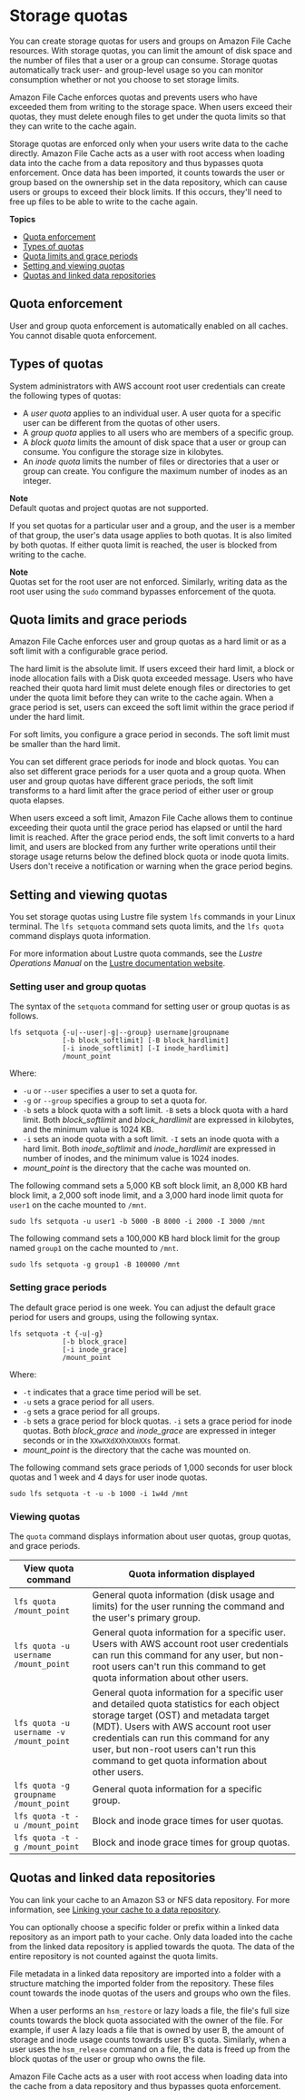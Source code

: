 # Storage quotas<a name="lustre-quotas"></a>

You can create storage quotas for users and groups on Amazon File Cache resources\. With storage quotas, you can limit the amount of disk space and the number of files that a user or a group can consume\. Storage quotas automatically track user\- and group\-level usage so you can monitor consumption whether or not you choose to set storage limits\.

Amazon File Cache enforces quotas and prevents users who have exceeded them from writing to the storage space\. When users exceed their quotas, they must delete enough files to get under the quota limits so that they can write to the cache again\.

Storage quotas are enforced only when your users write data to the cache directly\. Amazon File Cache acts as a user with root access when loading data into the cache from a data repository and thus bypasses quota enforcement\. Once data has been imported, it counts towards the user or group based on the ownership set in the data repository, which can cause users or groups to exceed their block limits\. If this occurs, they'll need to free up files to be able to write to the cache again\.

**Topics**
+ [Quota enforcement](#quotas-enforcement)
+ [Types of quotas](#quota-types)
+ [Quota limits and grace periods](#quota-limits)
+ [Setting and viewing quotas](#setting-quotas)
+ [Quotas and linked data repositories](#quotas-s3)

## Quota enforcement<a name="quotas-enforcement"></a>

User and group quota enforcement is automatically enabled on all caches\. You cannot disable quota enforcement\.

## Types of quotas<a name="quota-types"></a>

System administrators with AWS account root user credentials can create the following types of quotas:
+ A *user quota* applies to an individual user\. A user quota for a specific user can be different from the quotas of other users\.
+ A *group quota* applies to all users who are members of a specific group\.
+ A *block quota* limits the amount of disk space that a user or group can consume\. You configure the storage size in kilobytes\.
+ An *inode quota* limits the number of files or directories that a user or group can create\. You configure the maximum number of inodes as an integer\.

**Note**  
Default quotas and project quotas are not supported\.

If you set quotas for a particular user and a group, and the user is a member of that group, the user's data usage applies to both quotas\. It is also limited by both quotas\. If either quota limit is reached, the user is blocked from writing to the cache\.

**Note**  
Quotas set for the root user are not enforced\. Similarly, writing data as the root user using the `sudo` command bypasses enforcement of the quota\.

## Quota limits and grace periods<a name="quota-limits"></a>

Amazon File Cache enforces user and group quotas as a hard limit or as a soft limit with a configurable grace period\.

The hard limit is the absolute limit\. If users exceed their hard limit, a block or inode allocation fails with a Disk quota exceeded message\. Users who have reached their quota hard limit must delete enough files or directories to get under the quota limit before they can write to the cache again\. When a grace period is set, users can exceed the soft limit within the grace period if under the hard limit\.

For soft limits, you configure a grace period in seconds\. The soft limit must be smaller than the hard limit\.

You can set different grace periods for inode and block quotas\. You can also set different grace periods for a user quota and a group quota\. When user and group quotas have different grace periods, the soft limit transforms to a hard limit after the grace period of either user or group quota elapses\.

When users exceed a soft limit, Amazon File Cache allows them to continue exceeding their quota until the grace period has elapsed or until the hard limit is reached\. After the grace period ends, the soft limit converts to a hard limit, and users are blocked from any further write operations until their storage usage returns below the defined block quota or inode quota limits\. Users don't receive a notification or warning when the grace period begins\.

## Setting and viewing quotas<a name="setting-quotas"></a>

You set storage quotas using Lustre file system `lfs` commands in your Linux terminal\. The `lfs setquota` command sets quota limits, and the `lfs quota` command displays quota information\.

For more information about Lustre quota commands, see the *Lustre Operations Manual* on the [Lustre documentation website](http://lustre.org/documentation/)\.

### Setting user and group quotas<a name="setting-user-quotas"></a>

The syntax of the `setquota` command for setting user or group quotas is as follows\.

```
lfs setquota {-u|--user|-g|--group} username|groupname
             [-b block_softlimit] [-B block_hardlimit]
             [-i inode_softlimit] [-I inode_hardlimit]
             /mount_point
```

Where:
+ `-u` or `--user` specifies a user to set a quota for\.
+ `-g` or `--group` specifies a group to set a quota for\.
+ `-b` sets a block quota with a soft limit\. `-B` sets a block quota with a hard limit\. Both *block\_softlimit* and *block\_hardlimit* are expressed in kilobytes, and the minimum value is 1024 KB\.
+ `-i` sets an inode quota with a soft limit\. `-I` sets an inode quota with a hard limit\. Both *inode\_softlimit* and *inode\_hardlimit* are expressed in number of inodes, and the minimum value is 1024 inodes\.
+ *mount\_point* is the directory that the cache was mounted on\.

The following command sets a 5,000 KB soft block limit, an 8,000 KB hard block limit, a 2,000 soft inode limit, and a 3,000 hard inode limit quota for `user1` on the cache mounted to `/mnt`\.

```
sudo lfs setquota -u user1 -b 5000 -B 8000 -i 2000 -I 3000 /mnt
```

The following command sets a 100,000 KB hard block limit for the group named `group1` on the cache mounted to `/mnt`\.

```
sudo lfs setquota -g group1 -B 100000 /mnt
```

### Setting grace periods<a name="setting-grace"></a>

The default grace period is one week\. You can adjust the default grace period for users and groups, using the following syntax\.

```
lfs setquota -t {-u|-g}
             [-b block_grace]
             [-i inode_grace]
             /mount_point
```

Where:
+ `-t` indicates that a grace time period will be set\.
+ `-u` sets a grace period for all users\.
+ `-g` sets a grace period for all groups\.
+ `-b` sets a grace period for block quotas\. `-i` sets a grace period for inode quotas\. Both *block\_grace* and *inode\_grace* are expressed in integer seconds or in the `XXwXXdXXhXXmXXs` format\.
+ *mount\_point* is the directory that the cache was mounted on\.

The following command sets grace periods of 1,000 seconds for user block quotas and 1 week and 4 days for user inode quotas\.

```
sudo lfs setquota -t -u -b 1000 -i 1w4d /mnt
```

### Viewing quotas<a name="viewing-quotas"></a>

The `quota` command displays information about user quotas, group quotas, and grace periods\.


| View quota command | Quota information displayed | 
| --- | --- | 
|  `lfs quota /mount_point`  |  General quota information \(disk usage and limits\) for the user running the command and the user's primary group\.  | 
|  `lfs quota -u username /mount_point`  |  General quota information for a specific user\. Users with AWS account root user credentials can run this command for any user, but non\-root users can't run this command to get quota information about other users\.  | 
|  `lfs quota -u username -v /mount_point`  |  General quota information for a specific user and detailed quota statistics for each object storage target \(OST\) and metadata target \(MDT\)\. Users with AWS account root user credentials can run this command for any user, but non\-root users can't run this command to get quota information about other users\.  | 
|  `lfs quota -g groupname /mount_point`  |  General quota information for a specific group\.  | 
| `lfs quota -t -u /mount_point` | Block and inode grace times for user quotas\. | 
| `lfs quota -t -g /mount_point` | Block and inode grace times for group quotas\. | 

## Quotas and linked data repositories<a name="quotas-s3"></a>



You can link your cache to an Amazon S3 or NFS data repository\. For more information, see [Linking your cache to a data repository](create-linked-data-repo.md)\.

You can optionally choose a specific folder or prefix within a linked data repository as an import path to your cache\. Only data loaded into the cache from the linked data repository is applied towards the quota\. The data of the entire repository is not counted against the quota limits\.

File metadata in a linked data repository are imported into a folder with a structure matching the imported folder from the repository\. These files count towards the inode quotas of the users and groups who own the files\.

When a user performs an `hsm_restore` or lazy loads a file, the file's full size counts towards the block quota associated with the owner of the file\. For example, if user A lazy loads a file that is owned by user B, the amount of storage and inode usage counts towards user B's quota\. Similarly, when a user uses the `hsm_release` command on a file, the data is freed up from the block quotas of the user or group who owns the file\.

Amazon File Cache acts as a user with root access when loading data into the cache from a data repository and thus bypasses quota enforcement\.